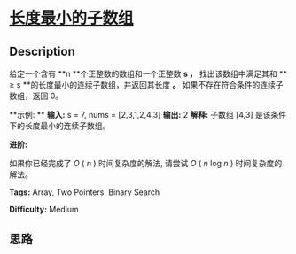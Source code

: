 # [长度最小的子数组][title]

## Description

给定一个含有  **n  **个正整数的数组和一个正整数  **s ，** 找出该数组中满足其和 ** ≥ s **的长度最小的连续子数组，并返回其长度
**。** 如果不存在符合条件的连续子数组，返回 0。

**示例:  **
            **输入:** s = 7, nums = [2,3,1,2,4,3]    **输出:** 2    **解释:** 子数组 [4,3] 是该条件下的长度最小的连续子数组。    

**进阶:**

如果你已经完成了 _O_ ( _n_ ) 时间复杂度的解法, 请尝试  _O_ ( _n_ log _n_ ) 时间复杂度的解法。


**Tags:** Array, Two Pointers, Binary Search

**Difficulty:** Medium

## 思路

[title]: https://leetcode-cn.com/problems/minimum-size-subarray-sum
